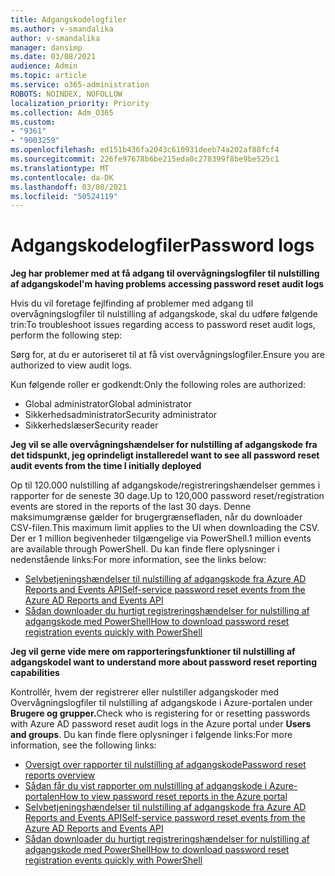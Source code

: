```yaml
---
title: Adgangskodelogfiler
ms.author: v-smandalika
author: v-smandalika
manager: dansimp
ms.date: 03/08/2021
audience: Admin
ms.topic: article
ms.service: o365-administration
ROBOTS: NOINDEX, NOFOLLOW
localization_priority: Priority
ms.collection: Adm_O365
ms.custom:
- "9361"
- "9003259"
ms.openlocfilehash: ed151b436fa2043c610931deeb74a202af88fcf4
ms.sourcegitcommit: 226fe97678b6be215eda0c278399f8be9be525c1
ms.translationtype: MT
ms.contentlocale: da-DK
ms.lasthandoff: 03/08/2021
ms.locfileid: "50524119"
---
```

# <a name="password-logs"></a><span data-ttu-id="1f28f-102">Adgangskodelogfiler</span><span class="sxs-lookup"><span data-stu-id="1f28f-102">Password logs</span></span>

<span data-ttu-id="1f28f-103">**Jeg har problemer med at få adgang til overvågningslogfiler til nulstilling af adgangskode**</span><span class="sxs-lookup"><span data-stu-id="1f28f-103">**I'm having problems accessing password reset audit logs**</span></span>

<span data-ttu-id="1f28f-104">Hvis du vil foretage fejlfinding af problemer med adgang til overvågningslogfiler til nulstilling af adgangskode, skal du udføre følgende trin:</span><span class="sxs-lookup"><span data-stu-id="1f28f-104">To troubleshoot issues regarding access to password reset audit logs, perform the following step:</span></span>

<span data-ttu-id="1f28f-105">Sørg for, at du er autoriseret til at få vist overvågningslogfiler.</span><span class="sxs-lookup"><span data-stu-id="1f28f-105">Ensure you are authorized to view audit logs.</span></span> 

<span data-ttu-id="1f28f-106">Kun følgende roller er godkendt:</span><span class="sxs-lookup"><span data-stu-id="1f28f-106">Only the following roles are authorized:</span></span>
 - <span data-ttu-id="1f28f-107">Global administrator</span><span class="sxs-lookup"><span data-stu-id="1f28f-107">Global administrator</span></span>
 - <span data-ttu-id="1f28f-108">Sikkerhedsadministrator</span><span class="sxs-lookup"><span data-stu-id="1f28f-108">Security administrator</span></span>
 - <span data-ttu-id="1f28f-109">Sikkerhedslæser</span><span class="sxs-lookup"><span data-stu-id="1f28f-109">Security reader</span></span>

<span data-ttu-id="1f28f-110">**Jeg vil se alle overvågningshændelser for nulstilling af adgangskode fra det tidspunkt, jeg oprindeligt installerede**</span><span class="sxs-lookup"><span data-stu-id="1f28f-110">**I want to see all password reset audit events from the time I initially deployed**</span></span>

<span data-ttu-id="1f28f-111">Op til 120.000 nulstilling af adgangskode/registreringshændelser gemmes i rapporter for de seneste 30 dage.</span><span class="sxs-lookup"><span data-stu-id="1f28f-111">Up to 120,000 password reset/registration events are stored in the reports of the last 30 days.</span></span> <span data-ttu-id="1f28f-112">Denne maksimumgrænse gælder for brugergrænsefladen, når du downloader CSV-filen.</span><span class="sxs-lookup"><span data-stu-id="1f28f-112">This maximum limit applies to the UI when downloading the CSV.</span></span> <span data-ttu-id="1f28f-113">Der er 1 million begivenheder tilgængelige via PowerShell.</span><span class="sxs-lookup"><span data-stu-id="1f28f-113">1 million events are available through PowerShell.</span></span>
<span data-ttu-id="1f28f-114">Du kan finde flere oplysninger i nedenstående links:</span><span class="sxs-lookup"><span data-stu-id="1f28f-114">For more information, see the links below:</span></span>

- [<span data-ttu-id="1f28f-115">Selvbetjeningshændelser til nulstilling af adgangskode fra Azure AD Reports and Events API</span><span class="sxs-lookup"><span data-stu-id="1f28f-115">Self-service password reset events from the Azure AD Reports and Events API</span></span>](https://docs.microsoft.com/azure/active-directory/authentication/howto-sspr-reporting)
- [<span data-ttu-id="1f28f-116">Sådan downloader du hurtigt registreringshændelser for nulstilling af adgangskode med PowerShell</span><span class="sxs-lookup"><span data-stu-id="1f28f-116">How to download password reset registration events quickly with PowerShell</span></span>](https://docs.microsoft.com/azure/active-directory/authentication/howto-sspr-reporting)

<span data-ttu-id="1f28f-117">**Jeg vil gerne vide mere om rapporteringsfunktioner til nulstilling af adgangskode**</span><span class="sxs-lookup"><span data-stu-id="1f28f-117">**I want to understand more about password reset reporting capabilities**</span></span>

<span data-ttu-id="1f28f-118">Kontrollér, hvem der registrerer eller nulstiller adgangskoder med Overvågningslogfiler til nulstilling af adgangskode i Azure-portalen under **Brugere og grupper.**</span><span class="sxs-lookup"><span data-stu-id="1f28f-118">Check who is registering for or resetting passwords with Azure AD password reset audit logs in the Azure portal under **Users and groups**.</span></span>
<span data-ttu-id="1f28f-119">Du kan finde flere oplysninger i følgende links:</span><span class="sxs-lookup"><span data-stu-id="1f28f-119">For more information, see the following links:</span></span>

- [<span data-ttu-id="1f28f-120">Oversigt over rapporter til nulstilling af adgangskode</span><span class="sxs-lookup"><span data-stu-id="1f28f-120">Password reset reports overview</span></span>](https://docs.microsoft.com/azure/active-directory/authentication/howto-sspr-reporting)
- [<span data-ttu-id="1f28f-121">Sådan får du vist rapporter om nulstilling af adgangskode i Azure-portalen</span><span class="sxs-lookup"><span data-stu-id="1f28f-121">How to view password reset reports in the Azure portal</span></span>](https://docs.microsoft.com/azure/active-directory/authentication/howto-sspr-reporting)
- [<span data-ttu-id="1f28f-122">Selvbetjeningshændelser til nulstilling af adgangskode fra Azure AD Reports and Events API</span><span class="sxs-lookup"><span data-stu-id="1f28f-122">Self-service password reset events from the Azure AD Reports and Events API</span></span>](https://docs.microsoft.com/azure/active-directory/authentication/howto-sspr-reporting)
- [<span data-ttu-id="1f28f-123">Sådan downloader du hurtigt registreringshændelser for nulstilling af adgangskode med PowerShell</span><span class="sxs-lookup"><span data-stu-id="1f28f-123">How to download password reset registration events quickly with PowerShell</span></span>](https://docs.microsoft.com/azure/active-directory/authentication/howto-sspr-reporting)


